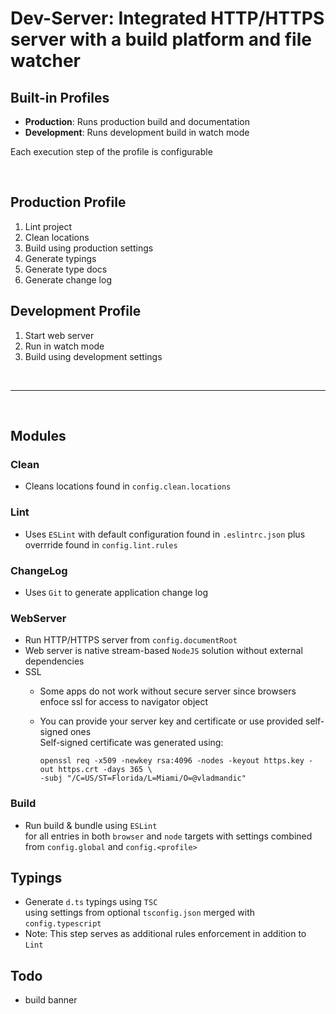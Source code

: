 # Dev-Server: Integrated HTTP/HTTPS server with a build platform and file watcher

## Built-in Profiles

- **Production**: Runs production build and documentation
- **Development**: Runs development build in watch mode

Each execution step of the profile is configurable

<br>

## Production Profile

1. Lint project
2. Clean locations
3. Build using production settings
4. Generate typings
5. Generate type docs
6. Generate change log

## Development Profile

1. Start web server
2. Run in watch mode
3. Build using development settings

<br><hr><br>

## Modules

### Clean

- Cleans locations found in `config.clean.locations`

### Lint

- Uses `ESLint` with default configuration found in `.eslintrc.json` plus overrride found in `config.lint.rules`

### ChangeLog

- Uses `Git` to generate application change log

### WebServer

- Run HTTP/HTTPS server from `config.documentRoot`
- Web server is native stream-based `NodeJS` solution without external dependencies
- SSL
  - Some apps do not work without secure server since browsers enfoce ssl for access to navigator object
  - You can provide your server key and certificate or use provided self-signed ones  
    Self-signed certificate was generated using:

    ```shell
    openssl req -x509 -newkey rsa:4096 -nodes -keyout https.key -out https.crt -days 365 \
    -subj "/C=US/ST=Florida/L=Miami/O=@vladmandic"
    ```

### Build

- Run build & bundle using `ESLint`  
  for all entries in both `browser` and `node` targets
  with settings combined from `config.global` and `config.<profile>`

## Typings

- Generate `d.ts` typings using `TSC`  
  using settings from optional `tsconfig.json` merged with `config.typescript`
- Note: This step serves as additional rules enforcement in addition to `Lint`

## Todo

- build banner
